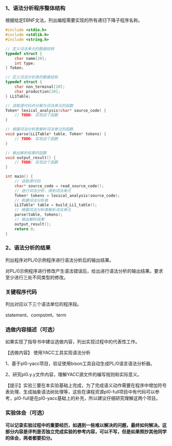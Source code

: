 ### 1、语法分析程序整体结构

根据给定EBNF文法，列出编程需要实现的所有递归下降子程序名称。

 ```c
 #include <stdio.h>
 #include <stdlib.h>
 #include <string.h>
 
 // 定义词法单元的数据结构
 typedef struct {
     char name[20];
     int type;
 } Token;
 
 // 定义词法分析表的数据结构
 typedef struct {
     char non_terminal[20];
     char production[20];
 } LL1Table;
 
 // 读取源代码并分解为词法单元的函数
 Token* lexical_analysis(char* source_code) {
     // TODO: 实现这个函数
 }
 
 // 根据词法分析表解析词法单元的函数
 void parse(LL1Table* table, Token* tokens) {
     // TODO: 实现这个函数
 }
 
 // 输出解析结果的函数
 void output_result() {
     // TODO: 实现这个函数
 }
 
 int main() {
     // 读取源代码
     char* source_code = read_source_code();
     // 进行词法分析，得到词法单元
     Token* tokens = lexical_analysis(source_code);
     // 构建词法分析表
     LL1Table* table = build_LL1_table();
     // 根据词法分析表解析词法单元
     parse(table, tokens);
     // 输出解析结果
     output_result();
     return 0;
 }
 
 ```



### 2、语法分析的结果

列出程序对PL/0示例程序进行语法分析后的输出结果。

对PL/0示例程序进行修改产生语法错误后，给出进行语法分析的输出结果。要求至少进行三处不同类型的修改。

 

### 关键程序代码

列出对应以下三个语法单位的程序段。

statement、compstmt、term

 

### 选做内容描述（可选）

如果实现了指导书中建议选做内容，列出实现过程中的代表性工作。

【选做内容】 使用YACC工具实现语法分析

1、基于pl0-yacc项目，验证使用bison工具自动生成PL/0语言语法分析器。

2、研究pl0.y.y文件内容，理解YACC源文件的编写规则和实际意义。

【提示】实验三要在本实验基础上完成，为了完成语义动作需要在程序中增加符号表处理、生成抽象语法树处理等，这些在课程资源pl0-full项目中有代码可以参考，pl0-full是在pl0-yacc基础上的补充，所以建议仔细研究理解这两个项目。 





### 实验体会（可选）

**可以记录实验过程中的重要经历，如遇到一些难以解决的问题，最终如何解决。这部分内容是评判是否独立完成实验的参考内容，可以不写，但是如果照抄其他同学的体会，两者都要扣分。**

 